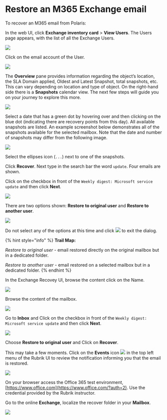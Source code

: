 # Restore an M365 Exchange email

To recover an M365 email from Polaris:

In the web UI, click **Exchange inventory card** > **View Users**. The Users page appears, with the list of all the Exchange Users.

![](<../../../.gitbook/assets/M365 Dashboard  View User.png>)

Click on the email account of the User.

![](<../../../.gitbook/assets/Exchage Users (Gold) Highlight.png>)

The **Overview** pane provides information regarding the object’s location, the SLA Domain applied, Oldest and Latest Snapshot, total snapshots, etc. This can vary depending on location and type of object. On the right-hand side there is a **Snapshots** calendar view. The next few steps will guide you on your journey to explore this more.

![](../../../.gitbook/assets/Calendar.png)

Select a date that has a green dot by hovering over and then clicking on the blue dot (indicating there are recovery points from this day). All available snapshots are listed. An example screenshot below demonstrates all of the snapshots available for the selected mailbox. Note that the date and number of snapshots may differ from the following image.

![](<../../../.gitbook/assets/Email restore.png>)

Select the ellipses icon (`...`) next to one of the snapshots.

Click **Recover**. Next type in the search bar the word `update`. Four emails are shown.

Click on the checkbox in front of the `Weekly digest: Microsoft service update` and then click **Next**.

![](<../../../.gitbook/assets/Selct email.png>)

There are two options shown: **Restore to original user** and **Restore to another user**.

![](../../../.gitbook/assets/Restore.png)

Do not select any of the options at this time and click ![](../../../.gitbook/assets/Cross.png) to exit the dialog.

{% hint style="info" %}
**Trail Map:**

_Restore to original user_ - email restored directly on the original mailbox but in a dedicated folder.

_Restore to another user_  - email restored on a selected mailbox but in a dedicated folder.
{% endhint %}

In the Exchange Recovey UI, browse the content click on the Name.

![](<../../../.gitbook/assets/Exchage Users (Gold) Highlight.png>)

Browse the content of the mailbox.&#x20;



![](<../../../.gitbook/assets/Restore Browse highlight (1).png>)



Go to **Inbox** and Click on the checkbox in front of the `Weekly digest: Microsoft service update` and then click **Next**.

![](<../../../.gitbook/assets/Browse Inbox.png>)

Choose **Restore to original user** and Click on **Recover**.

This may take a few moments. Click on the **Events** icon ![](<../../../.gitbook/assets/Events Ico.png>) in the top left menu of the Rubrik UI to review the notification informing you that the email is restored.

![](<../../../.gitbook/assets/Events Dash.png>)

On your browser access the Office 365 test environment, [https://www.office.com](https://www.office.com/?auth=2). Use the credential provided by the Rubrik instructor.

Go to the online **Exchange**, localize the recover folder in your **Mailbox**.

![](<../../../.gitbook/assets/Exchange Online.png>)
